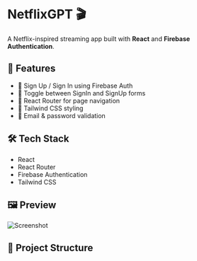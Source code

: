 # NetflixGPT 🎬

A Netflix-inspired streaming app built with **React** and **Firebase Authentication**.

## 🚀 Features

- 🔐 Sign Up / Sign In using Firebase Auth
- 🔁 Toggle between SignIn and SignUp forms
- 🔄 React Router for page navigation
- 🎨 Tailwind CSS styling
- 🧠 Email & password validation

## 🛠 Tech Stack

- React
- React Router
- Firebase Authentication
- Tailwind CSS

## 🖼 Preview

![Screenshot](screenshot.png)

## 📁 Project Structure

